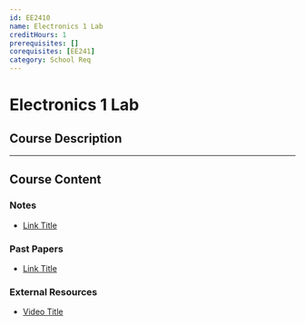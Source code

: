 ```yaml
---
id: EE2410
name: Electronics 1 Lab
creditHours: 1
prerequisites: []
corequisites: [EE241]
category: School Req
---
```


# Electronics 1 Lab

## Course Description
<Description>

---

## Course Content

### Notes
- [Link Title](https://link.com)

### Past Papers
- [Link Title](https://link.com)

### External Resources
- [Video Title](https://link.com)
